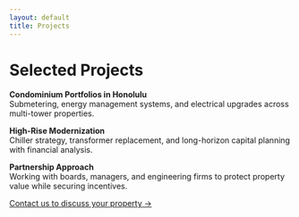 ```yaml
---
layout: default
title: Projects
---
```


# Selected Projects

**Condominium Portfolios in Honolulu**  
Submetering, energy management systems, and electrical upgrades across multi-tower properties.

**High-Rise Modernization**  
Chiller strategy, transformer replacement, and long-horizon capital planning with financial analysis.

**Partnership Approach**  
Working with boards, managers, and engineering firms to protect property value while securing incentives.

[Contact us to discuss your property →](contact.md)
